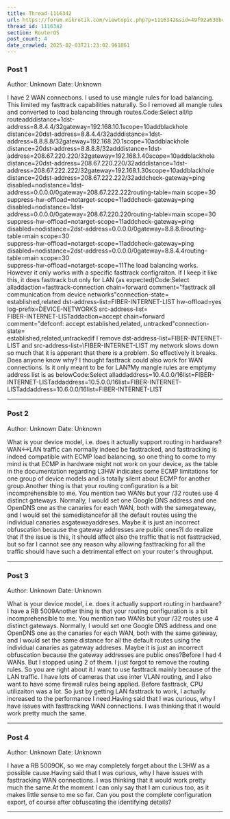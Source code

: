 ```yaml
---
title: Thread-1116342
url: https://forum.mikrotik.com/viewtopic.php?p=1116342&sid=49f92a630bc7970d8ca50523be880e8f#p1116342
thread_id: 1116342
section: RouterOS
post_count: 4
date_crawled: 2025-02-03T21:23:02.961861
---
```


### Post 1
Author: Unknown
Date: Unknown

I have 2 WAN connectıons. I used to use mangle rules for load balancing. This limited my fasttrack capabilities naturally. So I removed all mangle rules and converted to load balancing through routes.Code:Select all/ip routeadddistance=1dst-address=8.8.4.4/32gateway=192.168.10.1scope=10addblackhole distance=20dst-address=8.8.4.4/32adddistance=1dst-address=8.8.8.8/32gateway=192.168.20.1scope=10addblackhole distance=20dst-address=8.8.8.8/32adddistance=1dst-address=208.67.220.220/32gateway=192.168.1.40scope=10addblackhole distance=20dst-address=208.67.220.220/32adddistance=1dst-address=208.67.222.222/32gateway=192.168.1.30scope=10addblackhole distance=20dst-address=208.67.222.222/32addcheck-gateway=ping disabled=nodistance=1dst-address=0.0.0.0/0gateway=208.67.222.222routing-table=main scope=30\
    suppress-hw-offload=notarget-scope=11addcheck-gateway=ping disabled=nodistance=1dst-address=0.0.0.0/0gateway=208.67.220.220routing-table=main scope=30\
    suppress-hw-offload=notarget-scope=11addcheck-gateway=ping disabled=nodistance=2dst-address=0.0.0.0/0gateway=8.8.8.8routing-table=main scope=30\
    suppress-hw-offload=notarget-scope=11addcheck-gateway=ping disabled=nodistance=2dst-address=0.0.0.0/0gateway=8.8.4.4routing-table=main scope=30\
    suppress-hw-offload=notarget-scope=11The load balancing works. However it only works with a specific fasttrack configraiton. If I keep it like this, it does fasttrack but only for LAN (as expected)Code:Select alladdaction=fasttrack-connection chain=forward comment="fasttrack all communication from device networks"connection-state=\
    established,related dst-address-list=FIBER-INTERNET-LIST hw-offload=yes log-prefix=DEVICE-NETWORKS src-address-list=\
    FIBER-INTERNET-LISTaddaction=accept chain=forward comment="defconf: accept established,related, untracked"connection-state=\
    established,related,untrackedif I remove dst-address-list=FIBER-INTERNET-LIST and src-address-list=\FIBER-INTERNET-LIST my network slows down so much that it is apperant that there is a problem. So effectively it breaks. Does anyone know why? I thought fasttrack could also work for WAN connections. Is it only meant to be for LAN?My mangle rules are emptymy address list is as belowCode:Select alladdaddress=10.4.0.0/16list=FIBER-INTERNET-LISTaddaddress=10.5.0.0/16list=FIBER-INTERNET-LISTaddaddress=10.6.0.0/16list=FIBER-INTERNET-LIST

---
### Post 2
Author: Unknown
Date: Unknown

What is your device model, i.e. does it actually support routing in hardware?WAN<->LAN traffic can normally indeed be fasttracked, and fasttracking is indeed compatible with ECMP load balancing, so one thing to come to my mind is that ECMP in hardware might not work on your device, as the table in the documentation regarding L3HW indicates some ECMP limitations for one group of device models and is totally silent about ECMP for another group.Another thing is that your routing configuration is a bit incomprehensible to me. You mention two WANs but your /32 routes use 4 distinct gateways. Normally, I would set one Google DNS address and one OpenDNS one as the canaries for each WAN, both with the samegateway, and I would set the samedistancefor all the default routes using the individual canaries asgatewayaddreses. Maybe it is just an incorrect obfuscation because the gateway addresses are public ones?I do realize that if the issue is this, it should affect also the traffic that is not fasttracked, but so far I cannot see any reason why allowing fasttracking for all the traffic should have such a detrimental effect on your router's throughput.

---
### Post 3
Author: Unknown
Date: Unknown

What is your device model, i.e. does it actually support routing in hardware?I have a RB 5009Another thing is that your routing configuration is a bit incomprehensible to me. You mention two WANs but your /32 routes use 4 distinct gateways. Normally, I would set one Google DNS address and one OpenDNS one as the canaries for each WAN, both with the same gateway, and I would set the same distance for all the default routes using the individual canaries as gateway addreses. Maybe it is just an incorrect obfuscation because the gateway addresses are public ones?Before I had 4 WANs. But I stopped using 2 of them. I just forgot to remove the routing rules. So you are right about it.I want to use fasttrack mainly because of the LAN traffic. I have lots of cameras that use inter VLAN routing, and I also want to have some firewall rules being applied. Before fasttrack, CPU utilizaiton was a lot. So just by getting LAN fasttrack to work, I actually increased to the performance I need.Having said that I was curious, why I have issues with fasttracking WAN connections. I was thinking that it would work pretty much the same.

---
### Post 4
Author: Unknown
Date: Unknown

I have a RB 5009OK, so we may completely forget about the L3HW as a possible cause.Having said that I was curious, why I have issues with fasttracking WAN connections. I was thinking that it would work pretty much the same.At the moment I can only say that I am curious too, as it makes little sense to me so far. Can you post the complete configuration export, of course after obfuscating the identifying details?

---
